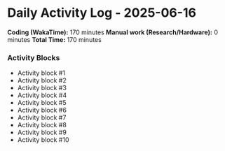 # Daily Activity Log - 2025-06-16

**Coding (WakaTime):** 170 minutes
**Manual work (Research/Hardware):** 0 minutes
**Total Time:** 170 minutes

### Activity Blocks
- Activity block #1
- Activity block #2
- Activity block #3
- Activity block #4
- Activity block #5
- Activity block #6
- Activity block #7
- Activity block #8
- Activity block #9
- Activity block #10
